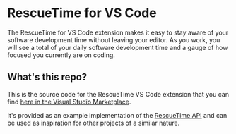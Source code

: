 # RescueTime for VS Code

The RescueTime for VS Code extension makes it easy to stay aware of your software development time without leaving your editor. As you work, you will see a total of your daily software development time and a gauge of how focused you currently are on coding.

## What's this repo?

This is the source code for the RescueTime VS Code extension that you can find [here in the Visual Studio Marketplace](https://marketplace.visualstudio.com/items?itemName=RescueTime.rescuetime).

It's provided as an example implementation of the [RescueTime API](https://www.rescuetime.com/anapi/manage) and can be used as inspiration for other projects of a similar nature.
